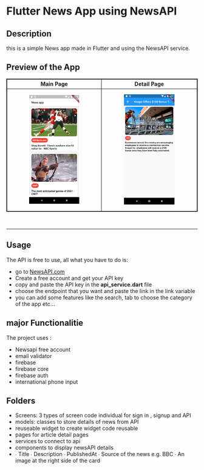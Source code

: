 # Flutter News App using NewsAPI

## Description

this is a simple News app made in Flutter and using the NewsAPI service.

## Preview of the App

<table style="border:1px solid;">
  <tr >
    <th style="text-align: center; border:1px solid;">Main Page</th>
    <th style="text-align: center; border:1px solid;">Detail Page</th>
  </tr>
  <tr >
    <td style="text-align: center; border:1px solid;padding:1em;">
        <img width="60%" src="Assets/newsapp_main.png">
    </td>
    <td style="text-align: center; border:1px solid;padding:1em;">
         <img width="60%" src="Assets/newsapp_details.png">
    </td>
  </tr>
  
</table>
<br>
<hr>

## Usage
The API is free to use, all what you have to do is:

* go to <a href="https://newsapi.org/">NewsAPI.com</a>
* Create a free account and get your API key
* copy and paste the API key in the **api_service.dart** file
* choose the endpoint that you want and paste the link in the link variable
* you can add some features like the search, tab to choose the category of the app etc...

## major Functionalitie
The project uses :
* Newsapi free account 
* email validator
* firebase
* firebase core
* firebase auth
* international phone input 

## Folders
* Screens: 3 types of screen code individual for sign in , signup and API
* models: classes to store details of news from API
* reuseable widget to create widget code reusable 
* pages for article detail pages
* services to connect to api
* components to display newsAPI details
* ∙ Title
∙ Description
∙ PublishedAt
∙ Source of the news e.g. BBC
∙ An image at the right side of the card

